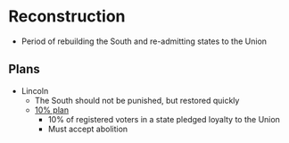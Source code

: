 # Reconstruction

- Period of rebuilding the South and re-admitting states to the Union

## Plans

- Lincoln
    - The South should not be punished, but restored quickly
    - <u>10% plan</u>
        - 10% of registered voters in a state pledged loyalty to the Union
        - Must accept abolition
